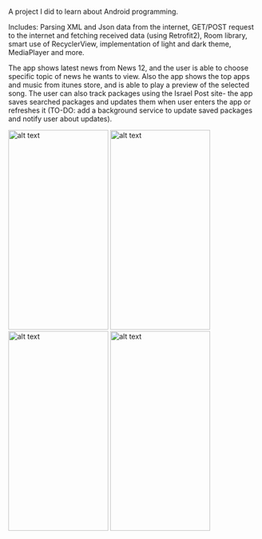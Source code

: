A project I did to learn about Android programming. 

Includes: 
Parsing XML and Json data from the internet,
GET/POST request to the internet and fetching received data (using Retrofit2),
Room library, 
smart use of RecyclerView, 
implementation of light and dark theme,
MediaPlayer and more.

The app shows latest news from News 12, and the user is able to choose specific topic of news he wants to view.
Also the app shows the top apps and music from itunes store, and is able to play a preview of the selected song.
The user can also track packages using the Israel Post site- the app saves searched packages and updates them when user enters the app or refreshes it (TO-DO: add a background service to update saved packages and notify user about updates).


<p float="center">
  <img src="https://user-images.githubusercontent.com/66253761/96869047-9ba6dd80-1477-11eb-9fd6-456c940271de.jpg" alt="alt text" width="200" height="400">
  <img src="https://user-images.githubusercontent.com/66253761/96869044-9b0e4700-1477-11eb-9e91-8d62a7f095e6.jpg" alt="alt text" width="200" height="400">
  <img src="https://user-images.githubusercontent.com/66253761/96870085-0c022e80-1479-11eb-95d3-29d01bac6c76.jpg" alt="alt text" width="200" height="400">
  <img src="https://user-images.githubusercontent.com/66253761/96870401-8632b300-1479-11eb-9069-9efb69f34527.jpg" alt="alt text" width="200" height="400">
</p>

